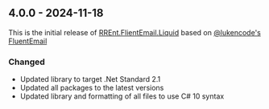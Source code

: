 ﻿## 4.0.0 - 2024-11-18

This is the initial release of [RREnt.FlientEmail.Liquid](https://github.com/RoLYroLLsEnterprises/RREnt.FluentEmail/tree/main/src/Renderers/FluentEmail.Liquid) based on [@lukencode's FluentEmail](https://github.com/lukencode/FluentEmail)

### Changed
- Updated library to target .Net Standard 2.1
- Updated all packages to the latest versions
- Updated library and formatting of all files to use C# 10 syntax

